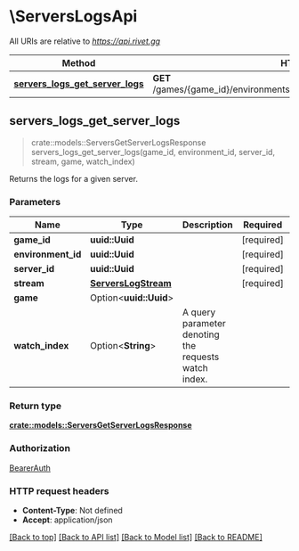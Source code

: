 # \ServersLogsApi

All URIs are relative to *https://api.rivet.gg*

Method | HTTP request | Description
------------- | ------------- | -------------
[**servers_logs_get_server_logs**](ServersLogsApi.md#servers_logs_get_server_logs) | **GET** /games/{game_id}/environments/{environment_id}/servers/{server_id}/logs | 



## servers_logs_get_server_logs

> crate::models::ServersGetServerLogsResponse servers_logs_get_server_logs(game_id, environment_id, server_id, stream, game, watch_index)


Returns the logs for a given server.

### Parameters


Name | Type | Description  | Required | Notes
------------- | ------------- | ------------- | ------------- | -------------
**game_id** | **uuid::Uuid** |  | [required] |
**environment_id** | **uuid::Uuid** |  | [required] |
**server_id** | **uuid::Uuid** |  | [required] |
**stream** | [**ServersLogStream**](.md) |  | [required] |
**game** | Option<**uuid::Uuid**> |  |  |
**watch_index** | Option<**String**> | A query parameter denoting the requests watch index. |  |

### Return type

[**crate::models::ServersGetServerLogsResponse**](ServersGetServerLogsResponse.md)

### Authorization

[BearerAuth](../README.md#BearerAuth)

### HTTP request headers

- **Content-Type**: Not defined
- **Accept**: application/json

[[Back to top]](#) [[Back to API list]](../README.md#documentation-for-api-endpoints) [[Back to Model list]](../README.md#documentation-for-models) [[Back to README]](../README.md)

